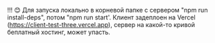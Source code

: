 !!! 😊
Для запуска локально в корневой папке с сервером "npm run install-deps", потом "npm run start'.
Клиент задеплоен на Vercel (https://client-test-three.vercel.app), сервер на какой-то кривой беплатный хостинг, может упасть.
